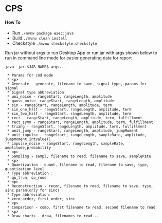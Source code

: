 # CPS

#### How To
* Run `./mvnw package exec:java`
* Build `./mvnw clean install`
* Checkstyle `./mvnw checkstyle:checkstyle`

Run jar without args to run Desktop App or run jar with args shown below 
to run in command line mode for easier generating data for report

`java -jar $JAR_NAME$ args...`


     * Params for cmd mode
     * <p>
     * Generate - generate, filename to save, signal type, params for signal
     * Signal type abbreviation:
     * uni_noise - rangeStart, rangeLength, amplitude
     * gauss_noise -rangeStart, rangeLength, amplitude
     * sin - rangeStart, rangeLength, amplitude, term
     * sin_one_half - rangeStart, rangeLength, amplitude, term
     * sin_two_half - rangeStart, rangeLength, amplitude, term
     * rect - rangeStart, rangeLength, amplitude, term, fulfillment
     * rect_symm - rangeStart, rangeLength, amplitude, term, fulfillment
     * triang - rangeStart, rangeLength, amplitude, term, fulfillment
     * unit_jump - rangeStart, rangeLength, amplitude, jumpMoment
     * unit_impulse - rangeStart, rangeLength, sampleRate, amplitude, jumpMoment.intValue()
     * impulse_noise - rangeStart, rangeLength, sampleRate, amplitude,probability
     * <p>
     * Sampling - sampl, filename to read, filename to save, sampleRate
     * <p>
     * Quantization - quant, filename to read, filename to save, type, quantization level
     * Type abbreviation :
     * qu_trun, qu_roud
     * <p>
     * Reconstruction - recon, filename to read, filename to save, type, sinc param(only for sinc)
     * Type abbreviation:
     * zero_order, first_order, sinc
     * <p>
     * Comparison - comp, first filename to read, second filename to read
     * <p>
     * Draw charts - draw, filenames to read...
     
